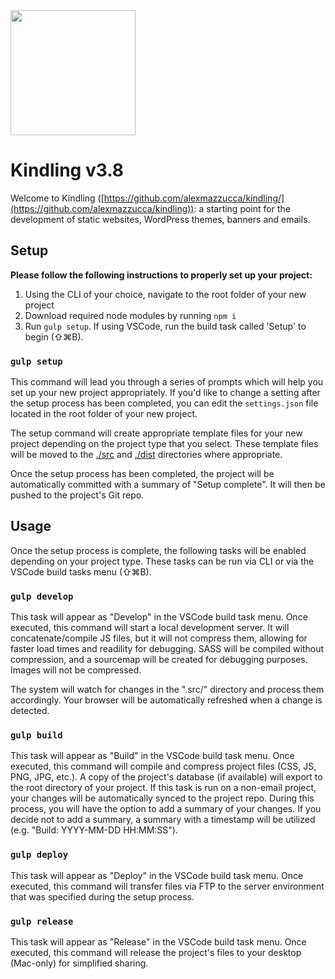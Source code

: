 <img src="https://user-images.githubusercontent.com/333020/69454644-a2dbdd80-0d34-11ea-8463-2c6b3337e277.png" width="200" height="200">

# Kindling v3.8

Welcome to Kindling ([https://github.com/alexmazzucca/kindling/](https://github.com/alexmazzucca/kindling)): a starting point for the development of static websites, WordPress themes, banners and emails.
  
## Setup

**Please follow the following instructions to properly set up your project:**

  1. Using the CLI of your choice, navigate to the root folder of your new project
  2. Download required node modules by running `npm i`
  3. Run `gulp setup`. If using VSCode, run the build task called 'Setup' to begin (⇧⌘B).

### `gulp setup`

This command will lead you through a series of prompts which will help you set up your new project appropriately. If you'd like to change a setting after the setup process has been completed, you can edit the `settings.json` file located in the root folder of your new project.

The setup command will create appropriate template files for your new project depending on the project type that you select. These template files will be moved to the [./src](/src) and [./dist](/dist) directories where appropriate.

Once the setup process has been completed, the project will be automatically committed with a summary of "Setup complete". It will then be pushed to the project's Git repo.
  
## Usage

Once the setup process is complete, the following tasks will be enabled depending on your project type. These tasks can be run via CLI or via the VSCode build tasks menu (⇧⌘B).

### `gulp develop`

This task will appear as "Develop" in the VSCode build task menu. Once executed, this command will start a local development server. It will concatenate/compile JS files, but it will not compress them, allowing for faster load times and readility for debugging. SASS will be compiled without compression, and a sourcemap will be created for debugging purposes. Images will not be compressed.

The system will watch for changes in the ".src/" directory and process them accordingly. Your browser will be automatically refreshed when a change is detected.

### `gulp build`

This task will appear as "Build" in the VSCode build task menu. Once executed, this command will compile and compress project files (CSS, JS, PNG, JPG, etc.). A copy of the project's database (if available) will export to the root directory of your project. If this task is run on a non-email project, your changes will be automatically synced to the project repo. During this process, you will have the option to add a summary of your changes. If you decide not to add a summary, a summary with a timestamp will be utilized (e.g. "Build: YYYY-MM-DD HH:MM:SS").

### `gulp deploy`

This task will appear as "Deploy" in the VSCode build task menu. Once executed, this command will transfer files via FTP to the server environment that was specified during the setup process.

### `gulp release`

This task will appear as "Release" in the VSCode build task menu. Once executed, this command will release the project's files to your desktop (Mac-only) for simplified sharing.